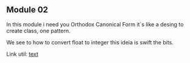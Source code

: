 ## Module 02


In this module i need you Orthodox Canonical Form it`s like a desing 
to create class, one pattern.

We see to how to convert float to integer this ideia is swift the bits.

Link util: [text](https://palm-booth-654.notion.site/Psicine-c-7ba4201b8c50460c87e88bf5ed316a63)